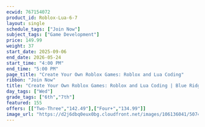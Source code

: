 ```yaml
---
ecwid: 767154072
product_id: Roblox-Lua-6-7
layout: single
schedule_tags: ["Join Now"]
subject_tags: ["Game Development"]
price: 149.99
weight: 37
start_date: 2025-09-06
end_date: 2026-05-24
start_time: "4:00 PM"
end_time: "5:00 PM"
page_title: "Create Your Own Roblox Games: Roblox and Lua Coding"
ribbon: "Join Now"
title: "Create Your Own Roblox Games: Roblox and Lua Coding | Blue Ridge Boost"
day_tags: ["Wed"]
grade_tags: ["6th","7th"]
featured: 155
offers: [["Two-Three","142.49"],["Four+","134.99"]]
image_url: "https://d2j6dbq0eux0bg.cloudfront.net/images/106136041/5074297550.png"
---
```


